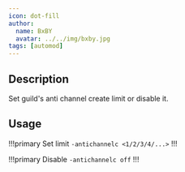 ```yaml
---
icon: dot-fill
author:
  name: BxBY
  avatar: ../../img/bxby.jpg
tags: [automod]
---
```


## Description
Set guild's anti channel create limit or disable it.

## Usage
!!!primary Set limit
`-antichannelc <1/2/3/4/...>`
!!!

!!!primary Disable
`-antichannelc off`
!!!